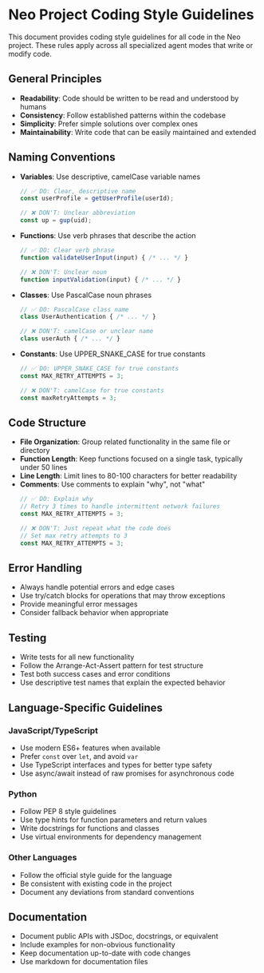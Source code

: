 # Neo Project Coding Style Guidelines

This document provides coding style guidelines for all code in the Neo project. These rules apply across all specialized agent modes that write or modify code.

## General Principles

- **Readability**: Code should be written to be read and understood by humans
- **Consistency**: Follow established patterns within the codebase
- **Simplicity**: Prefer simple solutions over complex ones
- **Maintainability**: Write code that can be easily maintained and extended

## Naming Conventions

- **Variables**: Use descriptive, camelCase variable names
  ```typescript
  // ✅ DO: Clear, descriptive name
  const userProfile = getUserProfile(userId);
  
  // ❌ DON'T: Unclear abbreviation
  const up = gup(uid);
  ```

- **Functions**: Use verb phrases that describe the action
  ```typescript
  // ✅ DO: Clear verb phrase
  function validateUserInput(input) { /* ... */ }
  
  // ❌ DON'T: Unclear noun
  function inputValidation(input) { /* ... */ }
  ```

- **Classes**: Use PascalCase noun phrases
  ```typescript
  // ✅ DO: PascalCase class name
  class UserAuthentication { /* ... */ }
  
  // ❌ DON'T: camelCase or unclear name
  class userAuth { /* ... */ }
  ```

- **Constants**: Use UPPER_SNAKE_CASE for true constants
  ```typescript
  // ✅ DO: UPPER_SNAKE_CASE for true constants
  const MAX_RETRY_ATTEMPTS = 3;
  
  // ❌ DON'T: camelCase for true constants
  const maxRetryAttempts = 3;
  ```

## Code Structure

- **File Organization**: Group related functionality in the same file or directory
- **Function Length**: Keep functions focused on a single task, typically under 50 lines
- **Line Length**: Limit lines to 80-100 characters for better readability
- **Comments**: Use comments to explain "why", not "what"
  ```typescript
  // ✅ DO: Explain why
  // Retry 3 times to handle intermittent network failures
  const MAX_RETRY_ATTEMPTS = 3;
  
  // ❌ DON'T: Just repeat what the code does
  // Set max retry attempts to 3
  const MAX_RETRY_ATTEMPTS = 3;
  ```

## Error Handling

- Always handle potential errors and edge cases
- Use try/catch blocks for operations that may throw exceptions
- Provide meaningful error messages
- Consider fallback behavior when appropriate

## Testing

- Write tests for all new functionality
- Follow the Arrange-Act-Assert pattern for test structure
- Test both success cases and error conditions
- Use descriptive test names that explain the expected behavior

## Language-Specific Guidelines

### JavaScript/TypeScript

- Use modern ES6+ features when available
- Prefer `const` over `let`, and avoid `var`
- Use TypeScript interfaces and types for better type safety
- Use async/await instead of raw promises for asynchronous code

### Python

- Follow PEP 8 style guidelines
- Use type hints for function parameters and return values
- Write docstrings for functions and classes
- Use virtual environments for dependency management

### Other Languages

- Follow the official style guide for the language
- Be consistent with existing code in the project
- Document any deviations from standard conventions

## Documentation

- Document public APIs with JSDoc, docstrings, or equivalent
- Include examples for non-obvious functionality
- Keep documentation up-to-date with code changes
- Use markdown for documentation files 